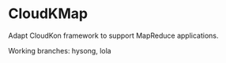 CloudKMap
=========

Adapt CloudKon framework to support MapReduce applications.

Working branches: hysong, lola
